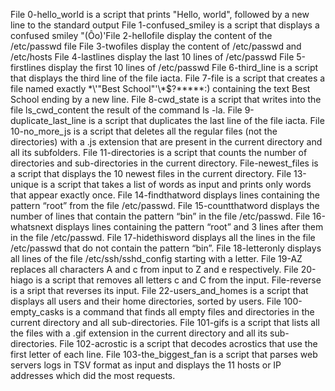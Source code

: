 File 0-hello_world is a script that prints "Hello, world", followed by a new line to the standard output
File 1-confused_smiley is a script that displays a confused smiley "(Ôo)'File 2-hellofile display the content of the /etc/passwd file
File 3-twofiles display the content of /etc/passwd and /etc/hosts
File 4-lastlines display the last 10 lines of /etc/passwd
File 5-firstlines display the first 10 lines of /etc/passwd
File 6-third_line is a script that displays the third line of the file iacta.
File 7-file is a script that creates a file named exactly \*\\'"Best School"\'\\*$\?\*\*\*\*\*:) containing the text Best School ending by a new line.
File 8-cwd_state is a script that writes into the file ls_cwd_content the result of the command ls -la.
File 9-duplicate_last_line is a script that duplicates the last line of the file iacta.
File 10-no_more_js is a script that deletes all the regular files (not the directories) with a .js extension that are present in the current directory and all its subfolders.
File 11-directories is a script that counts the number of directories and sub-directories in the current directory.
File-newest_files is a script that displays the 10 newest files in the current directory.
File 13-unique is a script that takes a list of words as input and prints only words that appear exactly once.
File 14-findthatword displays lines containing the pattern “root” from the file /etc/passwd.
File 15-countthatword displays the number of lines that contain the pattern “bin” in the file /etc/passwd.
File 16-whatsnext displays lines containing the pattern “root” and 3 lines after them in the file /etc/passwd.
File 17-hidethisword displays all the lines in the file /etc/passwd that do not contain the pattern “bin”.
File 18-letteronly displays all lines of the file /etc/ssh/sshd_config starting with a letter.
File 19-AZ replaces all characters A and c from input to Z and e respectively.
File 20-hiago is a script that removes all letters c and C from the input.
File-reverse is a sript that reverses its input.
File 22-users_and_homes is a script that displays all users and their home directories, sorted by users.
File 100-empty_casks is a command that finds all empty files and directories in the current directory and all sub-directories.
File 101-gifs is a script that lists all the files with a .gif extension in the current directory and all its sub-directories.
File 102-acrostic is a script that decodes acrostics that use the first letter of each line.
File 103-the_biggest_fan is a script that parses web servers logs in TSV format as input and displays the 11 hosts or IP addresses which did the most requests.
